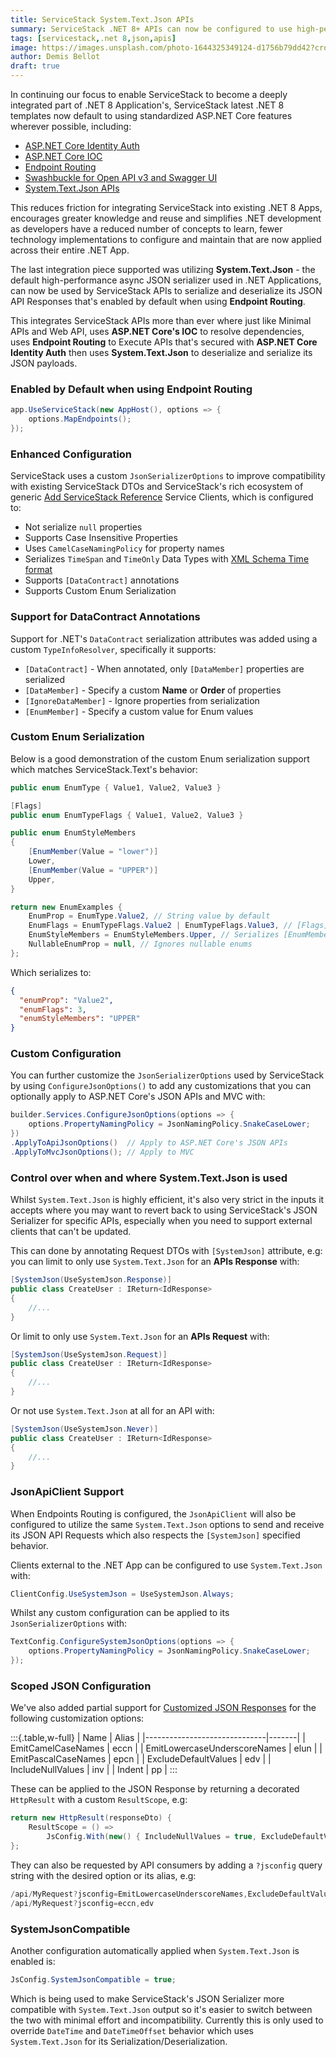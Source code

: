 ```yaml
---
title: ServiceStack System.Text.Json APIs
summary: ServiceStack .NET 8+ APIs can now be configured to use high-performance async System.Text.Json serialization  
tags: [servicestack,.net 8,json,apis]
image: https://images.unsplash.com/photo-1644325349124-d1756b79dd42?crop=entropy&fit=crop&h=1000&w=2000
author: Demis Bellot
draft: true
---
```


In continuing our focus to enable ServiceStack to become a deeply integrated part of .NET 8 Application's, ServiceStack
latest .NET 8 templates now default to using standardized ASP.NET Core features wherever possible, including:

 - [ASP.NET Core Identity Auth](/posts/net8-identity-auth)
 - [ASP.NET Core IOC](/posts/servicestack-endpoint-routing#asp.net-core-ioc)
 - [Endpoint Routing](/posts/servicestack-endpoint-routing#endpoint-routing)
 - [Swashbuckle for Open API v3 and Swagger UI](/posts/openapi-v3-support)
 - [System.Text.Json APIs](/posts/system-text-json-apis)

This reduces friction for integrating ServiceStack into existing .NET 8 Apps, encourages greater knowledge and reuse and 
simplifies .NET development as developers have a reduced number of concepts to learn, fewer technology implementations to 
configure and maintain that are now applied across their entire .NET App.

The last integration piece supported was utilizing **System.Text.Json** - the default high-performance async JSON serializer 
used in .NET Applications, can now be used by ServiceStack APIs to serialize and deserialize its JSON API Responses 
that's enabled by default when using **Endpoint Routing**.  

This integrates ServiceStack APIs more than ever where just like Minimal APIs and Web API, 
uses **ASP.NET Core's IOC** to resolve dependencies, uses **Endpoint Routing** to Execute APIs that's secured with 
**ASP.NET Core Identity Auth** then uses **System.Text.Json** to deserialize and serialize its JSON payloads.


### Enabled by Default when using Endpoint Routing

```csharp
app.UseServiceStack(new AppHost(), options => {
    options.MapEndpoints();
});
```

### Enhanced Configuration

ServiceStack uses a custom `JsonSerializerOptions` to improve compatibility with existing ServiceStack DTOs and 
ServiceStack's rich ecosystem of generic [Add ServiceStack Reference](https://docs.servicestack.net/add-servicestack-reference) 
Service Clients, which is configured to:

 - Not serialize `null` properties
 - Supports Case Insensitive Properties
 - Uses `CamelCaseNamingPolicy` for property names
 - Serializes `TimeSpan` and `TimeOnly` Data Types with [XML Schema Time format](https://www.w3.org/TR/xmlschema-2/#isoformats) 
 - Supports `[DataContract]` annotations
 - Supports Custom Enum Serialization

### Support for DataContract Annotations

Support for .NET's `DataContract` serialization attributes was added using a custom `TypeInfoResolver`, specifically it supports:

 - `[DataContract]` - When annotated, only `[DataMember]` properties are serialized
 - `[DataMember]` - Specify a custom **Name** or **Order** of properties
 - `[IgnoreDataMember]` - Ignore properties from serialization
 - `[EnumMember]` - Specify a custom value for Enum values

### Custom Enum Serialization

Below is a good demonstration of the custom Enum serialization support which matches ServiceStack.Text's behavior:

```csharp
public enum EnumType { Value1, Value2, Value3 }

[Flags]
public enum EnumTypeFlags { Value1, Value2, Value3 }

public enum EnumStyleMembers
{
    [EnumMember(Value = "lower")]
    Lower,
    [EnumMember(Value = "UPPER")]
    Upper,
}

return new EnumExamples {
    EnumProp = EnumType.Value2, // String value by default
    EnumFlags = EnumTypeFlags.Value2 | EnumTypeFlags.Value3, // [Flags] as int
    EnumStyleMembers = EnumStyleMembers.Upper, // Serializes [EnumMember] value
    NullableEnumProp = null, // Ignores nullable enums
};
```

Which serializes to:

```json
{
  "enumProp": "Value2",
  "enumFlags": 3,
  "enumStyleMembers": "UPPER"
}
```

### Custom Configuration

You can further customize the `JsonSerializerOptions` used by ServiceStack by using `ConfigureJsonOptions()` to add
any customizations that you can optionally apply to ASP.NET Core's JSON APIs and MVC with:

```csharp
builder.Services.ConfigureJsonOptions(options => {
    options.PropertyNamingPolicy = JsonNamingPolicy.SnakeCaseLower;
})
.ApplyToApiJsonOptions()  // Apply to ASP.NET Core's JSON APIs
.ApplyToMvcJsonOptions(); // Apply to MVC
```

### Control over when and where System.Text.Json is used

Whilst `System.Text.Json` is highly efficient, it's also very strict in the inputs it accepts where you may want to
revert back to using ServiceStack's JSON Serializer for specific APIs, especially when you need to support external
clients that can't be updated.

This can done by annotating Request DTOs with `[SystemJson]` attribute, e.g: you can limit to only use `System.Text.Json` 
for an **APIs Response** with:

```csharp
[SystemJson(UseSystemJson.Response)]
public class CreateUser : IReturn<IdResponse>
{
    //...
}
```

Or limit to only use `System.Text.Json` for an **APIs Request** with:

```csharp
[SystemJson(UseSystemJson.Request)]
public class CreateUser : IReturn<IdResponse>
{
    //...
}
```

Or not use `System.Text.Json` at all for an API with:

```csharp
[SystemJson(UseSystemJson.Never)]
public class CreateUser : IReturn<IdResponse>
{
    //...
}
```

### JsonApiClient Support

When Endpoints Routing is configured, the `JsonApiClient` will also be configured to utilize the same `System.Text.Json` 
options to send and receive its JSON API Requests which also respects the `[SystemJson]` specified behavior.

Clients external to the .NET App can be configured to use `System.Text.Json` with: 

```csharp
ClientConfig.UseSystemJson = UseSystemJson.Always;
```

Whilst any custom configuration can be applied to its `JsonSerializerOptions` with:

```csharp
TextConfig.ConfigureSystemJsonOptions(options => {
    options.PropertyNamingPolicy = JsonNamingPolicy.SnakeCaseLower;
});
```

### Scoped JSON Configuration

We've also added partial support for [Customized JSON Responses](https://docs.servicestack.net/customize-json-responses)
for the following customization options:

:::{.table,w-full}
| Name                         | Alias |
|------------------------------|-------|
| EmitCamelCaseNames           | eccn  |
| EmitLowercaseUnderscoreNames | elun  |
| EmitPascalCaseNames          | epcn  |
| ExcludeDefaultValues         | edv   |
| IncludeNullValues            | inv   |
| Indent                       | pp    |
:::

These can be applied to the JSON Response by returning a decorated `HttpResult` with a custom `ResultScope`, e.g:

```csharp
return new HttpResult(responseDto) {
    ResultScope = () => 
        JsConfig.With(new() { IncludeNullValues = true, ExcludeDefaultValues = true })
};
```

They can also be requested by API consumers by adding a `?jsconfig` query string with the desired option or its alias, e.g:

```csharp
/api/MyRequest?jsconfig=EmitLowercaseUnderscoreNames,ExcludeDefaultValues
/api/MyRequest?jsconfig=eccn,edv
```

### SystemJsonCompatible

Another configuration automatically applied when `System.Text.Json` is enabled is:

```csharp
JsConfig.SystemJsonCompatible = true;
```

Which is being used to make ServiceStack's JSON Serializer more compatible with `System.Text.Json` output so it's easier
to switch between the two with minimal effort and incompatibility. Currently this is only used to override
`DateTime` and `DateTimeOffset` behavior which uses `System.Text.Json` for its Serialization/Deserialization.
